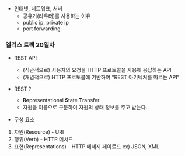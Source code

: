 - 인터넷, 네트워크, 서버
  - 공유기(라우터)를 사용하는 이유
  - public ip, private ip
  - port forwarding

### 엘리스 트랙 20일차
- REST API
  - (직관적으로) 사용자의 요청을 HTTP 프로토콜을 사용해 응답하는 API
  - (개념적으로) HTTP 프로토콜에 기반하여 "REST 아키텍처를 따르는 API"

- REST ?
  - **Re**presentational **S**tate **T**ransfer
  - 자원을 이름으로 구분하여 자원의 상태 정보를 주고 받는다.

- 구성 요소
1. 자원(Resource) - URI
2. 행위(Verb) - HTTP 메서드
3. 표현(Representations) - HTTP 메세지 페이로드
   ex) JSON, XML